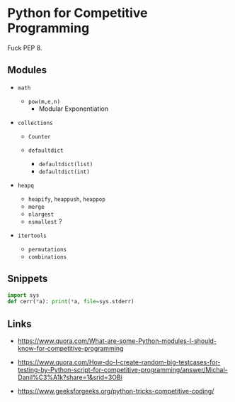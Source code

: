 
# Python for Competitive Programming

Fuck PEP 8.

## Modules

* `math`
    - `pow(m,e,n)`
        + Modular Exponentiation

* `collections`

    - `Counter`

    - `defaultdict`
        + `defaultdict(list)`
        + `defaultdict(int)`

* `heapq`
    - `heapify`, `heappush`, `heappop`
    - `merge`
    - `nlargest`
    - `nsmallest` ?

* `itertools`
    - `permutations`
    - `combinations`

## Snippets

```python
import sys
def cerr(*a): print(*a, file=sys.stderr)
```

## Links

* https://www.quora.com/What-are-some-Python-modules-I-should-know-for-competitive-programming

* https://www.quora.com/How-do-I-create-random-big-testcases-for-testing-by-Python-script-for-competitive-programming/answer/Michal-Danil%C3%A1k?share=1&srid=3OBi

* https://www.geeksforgeeks.org/python-tricks-competitive-coding/
